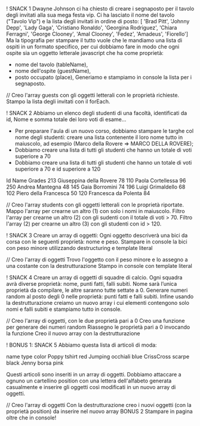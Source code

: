 ! SNACK 1
Dwayne Johnson ci ha chiesto di creare i segnaposto per il tavolo degli invitati alla sua mega festa vip.
Ci ha lasciato il nome del tavolo ("Tavolo Vip") e la lista degli invitati in ordine di posto:
[ 'Brad Pitt', 'Johnny Depp', 'Lady Gaga', 'Cristiano Ronaldo', 'Georgina Rodriguez', 'Chiara Ferragni',  'George Clooney', 'Amal Clooney', 'Fedez', 'Amadeus', 'Fiorello']
Ma  la tipografia per stampare il tutto vuole che le mandiamo una lista di ospiti in un formato specifico, per cui dobbiamo fare in modo che ogni ospite sia un oggetto letterale javascript che ha come proprietà:
- nome del tavolo (tableName),
- nome dell'ospite (guestName),
- posto occupato (place),
Generiamo e stampiamo in console la lista per i segnaposto.

// Creo l'array guests con gli oggetti letterali con le proprietà richieste.
    Stampo la lista degli invitati con il forEach.


! SNACK 2
Abbiamo un elenco degli studenti di una facoltà, identificati da id, Nome e somma totale dei loro voti di esame...
- Per preparare l'aula di un nuovo corso, dobbiamo stampare le targhe col nome degli studenti: creare una lista contenente il loro nome tutto in maiuscolo, ad esempio (Marco della Rovere => MARCO DELLA ROVERE);
- Dobbiamo creare una lista di tutti gli studenti che hanno un totale di voti superiore a 70
- Dobbiamo creare una lista di tutti gli studenti che hanno un totale di voti superiore a 70 e id superiore a 120

Id  Name                Grades
213 Giuseppina della Rovere 78
110 Paola Cortellessa       96
250 Andrea Mantegna         48
145 Gaia Borromini          74
196 Luigi Grimaldello       68
102 Piero della Francesca   50
120 Francesca da Polenta    84

// Creo l'array students con gli oggetti letterali con le proprietà riportate.
    Mappo l'array per crearne un altro (1) con solo i nomi in maiuscolo.
    Filtro l'array per crearne un altro (2) con gli sudenti con il totale di voti > 70.
    Filtro l'array (2) per crearne un altro (3) con gli studenti con id > 120.


! SNACK 3
Creare un array di oggetti:
Ogni oggetto descriverà una bici da corsa con le seguenti proprietà: nome e peso.
Stampare in console la bici con peso minore utilizzando destructuring e template literal

// Creo l'array di oggetti
    Trovo l'oggetto con il peso minore e lo assegno a una costante con la destrutturazione
    Stampo in console con template literal


! SNACK 4
Creare un array di oggetti di squadre di calcio. Ogni squadra avrà diverse proprietà: nome, punti fatti, falli subiti.
Nome sarà l’unica proprietà da compilare, le altre saranno tutte settate a 0.
Generare numeri random al posto degli 0 nelle proprietà: punti fatti e falli subiti.
Infine usando la destrutturazione creiamo un nuovo array i cui elementi contengono solo nomi e falli subiti e stampiamo tutto in console.

// Creo l'array di oggetti, con le due proprietà pari a 0
    Creo una funzione per generare dei numeri random
    Riassegno le proprietà pari a 0 invocando la funzione
    Creo il nuovo array con la destrutturazione


! BONUS 1: SNACK 5
Abbiamo questa lista di articoli di moda:

name        type      color
Poppy       tshirt    red
Jumping     occhiali  blue
CrissCross  scarpe    black
Jenny       borsa     pink

Questi articoli sono inseriti in un array di oggetti.
Dobbiamo attaccare a ognuno un cartellino position con una lettera dell'alfabeto generata casualmente e inserire gli oggetti così modificati in un nuovo array di oggetti.

// Creo l'array di oggetti
    Con la destrutturazione creo i nuovi oggetti (con la proprietà position) da inserire nel nuovo array
BONUS 2
Stampare in pagina oltre che in console!